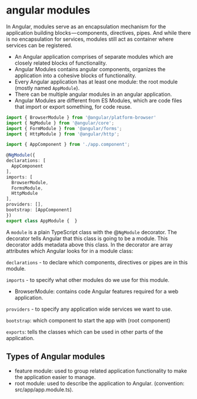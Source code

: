 # angular modules
In Angular, modules serve as an encapsulation mechanism for the application building blocks — components, directives, pipes. And while there is no encapsulation for services, modules still act as container where services can be registered.

* An Angular application comprises of separate modules which are closely related blocks of functionality.
* Angular Modules contains angular components, organizes the application into a cohesive blocks of functionality.
* Every Angular application has at least one module: the root module (mostly named `AppModule`).
* There can be multiple angular modules in an angular application.
* Angular Modules are different from ES Modules, which are code files that import or export something, for code reuse.


```typescript
import { BrowserModule } from '@angular/platform-browser'
import { NgModule } from '@angular/core';
import { FormModule } from '@angular/forms';
import { HttpModule } from '@angular/http';

import { AppComponent } from './app.component';

@NgModule({
declarations: [
  AppComponent
],
imports: [
  BrowserModule,
  FormsModule,
  HttpModule
],
providers: [],
bootstrap: [AppComponent]
})
export class AppModule {  }
```

A `module` is a plain TypeScript class with the @`NgModule` decorator. The decorator tells Angular that this class is going to be a module. This decorator adds metadata above this class. In the decorator are array attributes which Angular looks for in a module class:

`declarations` - to declare which components, directives or pipes are in this module.

`imports` - to specify what other modules do we use for this module.
  - BrowserModule: contains code Angular features required for a web application.

`providers` - to specify any application wide services we want to use.

`bootstrap`: which component to start the app with (root component)

`exports`: tells the classes which can be used in other parts of the application.


## Types of Angular modules
- feature module: used to group related application functionality to make the application easier to manage.
- root module: used to describe the application to Angular. (convention: src/app/app.module.ts).
